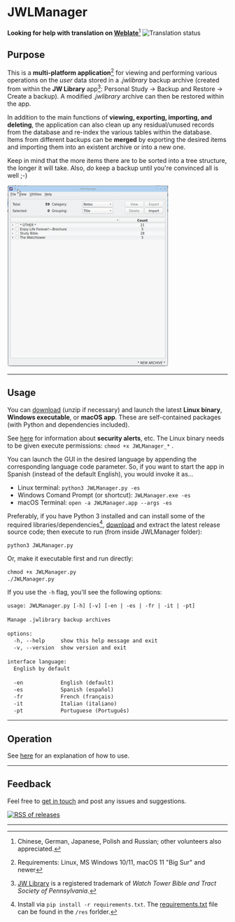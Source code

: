 # JWLManager
**Looking for help with translation on [Weblate](https://hosted.weblate.org/engage/jwlmanager/)**[^*]   ![Translation status](https://hosted.weblate.org/widgets/jwlmanager/-/qt-ui/88x31-black.png)

## Purpose

This is a **multi-platform application**[^#] for viewing and performing various operations on the *user* data stored in a *.jwlibrary* backup archive (created from within the **JW Library** app[^1]: Personal Study → Backup and Restore → Create a backup). A modified *.jwlibrary* archive can then be restored within the app.

In addition to the main functions of **viewing, exporting, importing, and deleting**, the application can also clean up any residual/unused records from the database and re-index the various tables within the database. Items from different backups can be **merged** by exporting the desired items and importing them into an existent archive or into a new one.

Keep in mind that the more items there are to be sorted into a tree structure, the longer it will take. Also, *do* keep a backup until you're convinced all is well ;-)

![preview](res/images/JWLManager.gif)

____
## Usage

You can [download](https://github.com/erykjj/jwlmanager/releases/latest) (unzip if necessary) and launch the latest **Linux binary**, **Windows executable**, or **macOS app**. These are self-contained packages (with Python and dependencies included).

See [here](https://github.com/erykjj/jwlmanager/blob/master/.github/SECURITY.md) for information about **security alerts**, etc. The Linux binary needs to be given execute permissions: `chmod +x JWLManager_*` .

You can launch the GUI in the desired language by appending the corresponding language code parameter. So, if you want to start the app in Spanish (instead of the default English), you would invoke it as...
- Linux terminal: `python3 JWLManager.py -es`
- Windows Comand Prompt (or shortcut): `JWLManager.exe -es`
- macOS Terminal: `open -a JWLManager.app --args -es`

Preferably, if you have Python 3 installed and can install some of the required libraries/dependencies[^2], [download](https://github.com/erykjj/jwlmanager/releases/latest) and extract the latest release source code; then execute to run (from inside JWLManager folder):

```
python3 JWLManager.py
```

Or, make it executable first and run directly:

```
chmod +x JWLManager.py
./JWLManager.py
```

If you use the `-h` flag, you'll see the following options:

```
usage: JWLManager.py [-h] [-v] [-en | -es | -fr | -it | -pt]

Manage .jwlibrary backup archives

options:
  -h, --help     show this help message and exit
  -v, --version  show version and exit

interface language:
  English by default

  -en            English (default)
  -es            Spanish (español)
  -fr            French (français)
  -it            Italian (italiano)
  -pt            Portuguese (Português)
```
____
## Operation

See [here](res/HELP.md) for an explanation of how to use.

____
## Feedback

Feel free to [get in touch](https://github.com/erykjj/jwlmanager/issues) and post any issues and suggestions.

[![RSS of releases](res/icons/rss-36.png)](https://github.com/erykjj/jwlmanager/releases.atom)

____
[^#]: Requirements: Linux, MS Windows 10/11, macOS 11 "Big Sur" and newer
[^*]: Chinese, German, Japanese, Polish and Russian; other volunteers also appreciated.
[^1]: [JW Library](https://www.jw.org/en/online-help/jw-library/) is a registered trademark of *Watch Tower Bible and Tract Society of Pennsylvania*.
[^2]: Install via `pip install -r requirements.txt`. The [requirements.txt](https://github.com/erykjj/jwlmanager/blob/master/res/requirements.txt) file can be found in the `/res` forlder.
